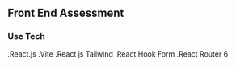 ## Front End Assessment ##

### Use Tech ##
.React.js
.Vite
.React js Tailwind
.React Hook Form
.React Router 6